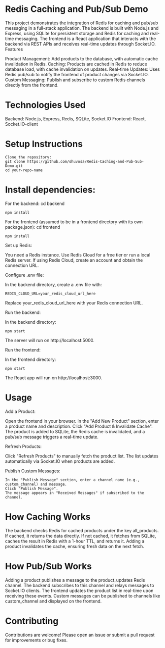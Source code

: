 # Redis Caching and Pub/Sub Demo

This project demonstrates the integration of Redis for caching and pub/sub messaging in a full-stack application. The backend is built with Node.js and Express, using SQLite for persistent storage and Redis for caching and real-time messaging. The frontend is a React application that interacts with the backend via REST APIs and receives real-time updates through Socket.IO.
Features

Product Management: Add products to the database, with automatic cache invalidation in Redis.
Caching: Products are cached in Redis to reduce database load, with cache invalidation on updates.
Real-time Updates: Uses Redis pub/sub to notify the frontend of product changes via Socket.IO.
Custom Messaging: Publish and subscribe to custom Redis channels directly from the frontend.

# Technologies Used

Backend: Node.js, Express, Redis, SQLite, Socket.IO
Frontend: React, Socket.IO-client

# Setup Instructions
```
Clone the repository:
git clone https://github.com/shuvosa/Redis-Caching-and-Pub-Sub-Demo.git
cd your-repo-name
```

# Install dependencies:

For the backend:
cd backend
```
npm install
```

For the frontend (assumed to be in a frontend directory with its own package.json):
cd frontend
```
npm install
```



Set up Redis:

You need a Redis instance. Use Redis Cloud for a free tier or run a local Redis server.
If using Redis Cloud, create an account and obtain the connection URL.


Configure .env file:

In the backend directory, create a .env file with:
```
REDIS_CLOUD_URL=your_redis_cloud_url_here
```

Replace your_redis_cloud_url_here with your Redis connection URL.



Run the backend:

In the backend directory:
```
npm start
```

The server will run on http://localhost:5000.



Run the frontend:

In the frontend directory:
```
npm start
```

The React app will run on http://localhost:3000.




# Usage

Add a Product:

Open the frontend in your browser.
In the "Add New Product" section, enter a product name and description.
Click "Add Product & Invalidate Cache".
The product is added to SQLite, the Redis cache is invalidated, and a pub/sub message triggers a real-time update.


Refresh Products:

Click "Refresh Products" to manually fetch the product list.
The list updates automatically via Socket.IO when products are added.


Publish Custom Messages:
```
In the "Publish Message" section, enter a channel name (e.g., custom_channel) and message.
Click "Publish Message".
The message appears in "Received Messages" if subscribed to the channel.

```

# How Caching Works

The backend checks Redis for cached products under the key all_products.
If cached, it returns the data directly.
If not cached, it fetches from SQLite, caches the result in Redis with a 1-hour TTL, and returns it.
Adding a product invalidates the cache, ensuring fresh data on the next fetch.

# How Pub/Sub Works

Adding a product publishes a message to the product_updates Redis channel.
The backend subscribes to this channel and relays messages to Socket.IO clients.
The frontend updates the product list in real-time upon receiving these events.
Custom messages can be published to channels like custom_channel and displayed on the frontend.

# Contributing
Contributions are welcome! Please open an issue or submit a pull request for improvements or bug fixes.

